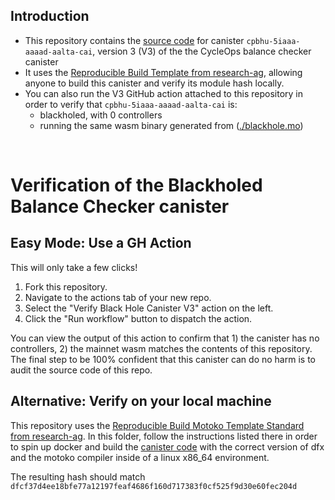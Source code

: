 ## Introduction

- This repository contains the [source code](blackhole.mo) for canister `cpbhu-5iaaa-aaaad-aalta-cai`, version 3 (V3) of the the CycleOps balance checker canister
- It uses the [Reproducible Build Template from research-ag](https://github.com/research-ag/motoko-build-template), allowing anyone to build this canister and verify its module hash locally.
- You can also run the V3 GitHub action attached to this repository in order to verify that `cpbhu-5iaaa-aaaad-aalta-cai` is:
  - blackholed, with 0 controllers
  - running the same wasm binary generated from ([./blackhole.mo](blackhole.mo))

<br/>

# Verification of the Blackholed Balance Checker canister

## Easy Mode: Use a GH Action

This will only take a few clicks!

1. Fork this repository.
2. Navigate to the actions tab of your new repo.
3. Select the "Verify Black Hole Canister V3" action on the left.
4. Click the "Run workflow" button to dispatch the action.

You can view the output of this action to confirm that 1) the canister has no controllers, 2) the mainnet wasm matches the contents of this repository. The final step to be 100% confident that this canister can do no harm is to audit the source code of this repo.

## Alternative: Verify on your local machine

This repository uses the [Reproducible Build Motoko Template Standard from research-ag](https://github.com/research-ag/motoko-build-template). In this folder, follow the instructions listed there in order to spin up docker and build the [canister code](./src/blackhole.mo) with the correct version of dfx and the motoko compiler inside of a linux x86_64 environment.

The resulting hash should match `dfcf37d4ee18bfe77a12197feaf4686f160d717383f0cf525f9d30e60fec204d`
